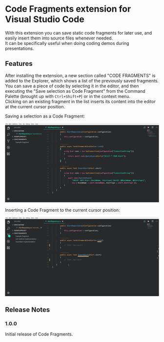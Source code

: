 # Code Fragments extension for Visual Studio Code

With this extension you can save static code fragments for later use, and easily insert them into source files whenever needed.  
It can be specifically useful when doing coding demos during presentations.

## Features

After installing the extension, a new section called "CODE FRAGMENTS" is added to the Explorer, which shows a list of the previously saved fragments.  
You can save a piece of code by selecting it in the editor, and then executing the "Save selection as Code Fragment" from the Command Palette (brought up with `Ctrl+Shift+P`) or in the context menu.  
Clicking on an existing fragment in the list inserts its content into the editor at the current cursor position.

Saving a selection as a Code Fragment:

![Saving Code Fragments.](images/codefragments-save.gif)

Inserting a Code Fragment to the current cursor position:

![Inserting Code Fragments.](images/codefragments-insert.gif)

## Release Notes

### 1.0.0

Initial release of Code Fragments.